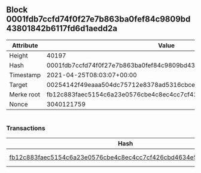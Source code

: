 ## Block 0001fdb7ccfd74f0f27e7b863ba0fef84c9809bd43801842b6117fd6d1aedd2a

Attribute | Value
--- | ---
Height | 40197
Hash | 0001fdb7ccfd74f0f27e7b863ba0fef84c9809bd43801842b6117fd6d1aedd2a
Timestamp | 2021-04-25T08:03:07+00:00
Target | 00254142f49eaaa504dc75712e8378ad5316cbcead634704b3734b6271167cc4
Merke root | fb12c883faec5154c6a23e0576cbe4c8ec4cc7cf426cbd4634e524c93d2f4958
Nonce | 3040121759

```

```

### Transactions

Hash | Amount
--- | ---
[fb12c883faec5154c6a23e0576cbe4c8ec4cc7cf426cbd4634e524c93d2f4958](fb12c883faec5154c6a23e0576cbe4c8ec4cc7cf426cbd4634e524c93d2f4958.md) | 10.00000000 SKEPTI 
